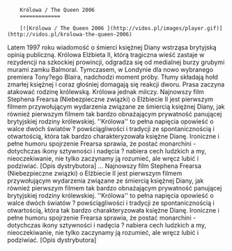 
        Królowa / The Queen 2006 
        =============
        
        [![Królowa / The Queen 2006 ](http://vidos.pl/images/player.gif)](http://vidos.pl/krolowa-the-queen-2006)
        
        
 Latem 1997 roku wiadomość o śmierci księżnej Diany wstrząsa brytyjską opinią publiczną. Królowa Elżbieta II, którą tragiczna wieść zastaje w rezydencji na szkockiej prowincji, odgradza się od medialnej burzy grubymi murami zamku Balmoral. Tymczasem, w Londynie dla nowo wybranego premiera Tony?ego Blaira, nadchodzi moment próby. Tłumy składają hołd zmarłej księżnej i coraz głośniej domagają się reakcji dworu. Prasa zaczyna atakować rodzinę królewską. Królowa jednak milczy. Najnowszy film Stephena Frearsa (Niebezpieczne związki) o Elżbiecie II jest pierwszym filmem przywołującym wydarzenia związane ze śmiercią księżnej Diany, jak również pierwszym filmem tak bardzo obnażającym prywatność panującej brytyjskiej rodziny królewskiej. ''Królowa'' to pełna napięcia opowieść o walce dwóch światów ? powściągliwości i tradycji ze spontanicznością i otwartością, która tak bardzo charakteryzowała księżne Dianę. Ironiczne i pełne humoru spojrzenie Frearsa sprawia, że postać monarchini - dotychczas ikony sztywności i nadęcia ? nabiera cech ludzkich a my, nieoczekiwanie, nie tylko zaczynamy ją rozumieć, ale wręcz lubić i podziwiać. [Opis dystrybutora]  ... Najnowszy film Stephena Frearsa (Niebezpieczne związki) o Elżbiecie II jest pierwszym filmem przywołującym wydarzenia związane ze śmiercią księżnej Diany, jak również pierwszym filmem tak bardzo obnażającym prywatność panującej brytyjskiej rodziny królewskiej. ''Królowa'' to pełna napięcia opowieść o walce dwóch światów ? powściągliwości i tradycji ze spontanicznością i otwartością, która tak bardzo charakteryzowała księżne Dianę. Ironiczne i pełne humoru spojrzenie Frearsa sprawia, że postać monarchini - dotychczas ikony sztywności i nadęcia ? nabiera cech ludzkich a my, nieoczekiwanie, nie tylko zaczynamy ją rozumieć, ale wręcz lubić i podziwiać. [Opis dystrybutora]
    